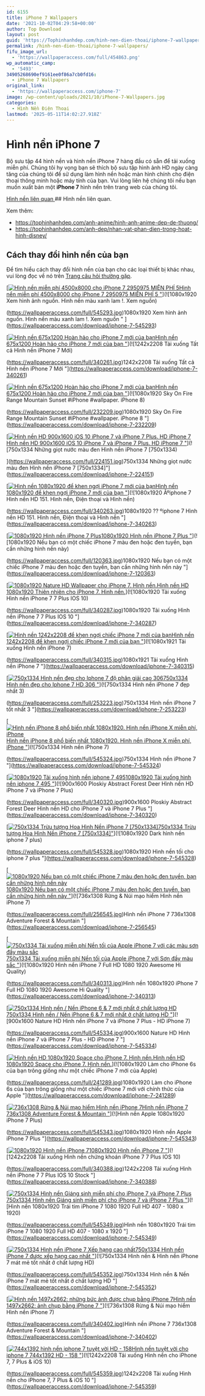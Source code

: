 ```yaml
---
id: 6155
title: iPhone 7 Wallpapers
date: '2021-10-02T04:29:58+00:00'
author: Top Download
layout: post
guid: 'https://Tophinhanhdep.com/hinh-nen-dien-thoai/iphone-7-wallpapers/'
permalink: /hinh-nen-dien-thoai/iphone-7-wallpapers/
fifu_image_url:
  - 'https://wallpaperaccess.com/full/454863.png'
wp_automatic_camp:
  - '5493'
34905268690ef9161ee0f86a7cb0fd16:
  - iPhone 7 Wallpapers
original_link:
  - 'https://wallpaperaccess.com/iphone-7'
image: /wp-content/uploads/2021/10/iPhone-7-Wallpapers.jpg
categories:
  - Hình Nền Điện Thoại
lastmod: '2025-05-11T14:02:27.918Z'
---
```

# Hình nền iPhone 7

Bộ sưu tập 44 hình nền và hình nền iPhone 7 hàng đầu có sẵn để tải xuống miễn phí. Chúng tôi hy vọng bạn sẽ thích bộ sưu tập hình ảnh HD ngày càng tăng của chúng tôi để sử dụng làm hình nền hoặc màn hình chính cho điện thoại thông minh hoặc máy tính của bạn. Vui lòng liên hệ chúng tôi nếu bạn muốn xuất bản một **iPhone 7** hình nền trên trang web của chúng tôi.

[Hình nền liên quan ](#related) ## Hình nền liên quan.

   
 Xem thêm:

   
- <https://tophinhanhdep.com/anh-anime/hinh-anh-anime-dep-de-thuong/>
- <https://tophinhanhdep.com/anh-dep/nhan-vat-phan-dien-trong-hoat-hinh-disney/>

## Cách thay đổi hình nền của bạn

Để tìm hiểu cách thay đổi hình nền của bạn cho các loại thiết bị khác nhau, vui lòng đọc về nó trên [Trang câu hỏi thường gặp](https://tophinhanhdep.com/faq/).

  
[[![Hình nền miễn phí 4500x8000 cho iPhone 7 2950975 MIỄN PHÍ 5](https://wallpaperaccess.com/full/454863.png)Hình nền miễn phí 4500x8000 cho iPhone 7 2950975 MIỄN PHÍ 5 "](https://wallpaperaccess.com/download/iphone-7-454863)](![1080x1920 Xem hình ảnh nguồn.  Hình nền màu xanh lam !.  Xem nguồn)

(https://wallpaperaccess.com/full/545293.jpg)1080x1920 Xem hình ảnh nguồn. Hình nền màu xanh lam !. Xem nguồn " ](https://wallpaperaccess.com/download/iphone-7-545293)

[[![Hình nền 675x1200 Hoàn hảo cho iPhone 7 mới của bạn](https://wallpaperaccess.com/full/340235.jpg)Hình nền 675x1200 Hoàn hảo cho iPhone 7 mới của bạn "](https://wallpaperaccess.com/download/iphone-7-340235)](![1242x2208 Tải xuống Tất cả Hình nền iPhone 7 Mới)

(https://wallpaperaccess.com/full/340261.jpg)1242x2208 Tải xuống Tất cả Hình nền iPhone 7 Mới "](https://wallpaperaccess.com/download/iphone-7-340261)

[[![Hình nền 675x1200 Hoàn hảo cho iPhone 7 mới của bạn](https://wallpaperaccess.com/full/332971.jpg)Hình nền 675x1200 Hoàn hảo cho iPhone 7 mới của bạn "](https://wallpaperaccess.com/download/iphone-7-332971)](![1080x1920 Sky On Fire Range Mountain Sunset #iPhone #wallpaper.  iPhone 8)

(https://wallpaperaccess.com/full/232209.jpg)1080x1920 Sky On Fire Range Mountain Sunset #iPhone #wallpaper. iPhone 8 "](https://wallpaperaccess.com/download/iphone-7-232209)

[[![Hình nền HD 900x1600 iOS 10 iPhone 7 và iPhone 7 Plus.  HD iPhone 7](https://wallpaperaccess.com/full/545301.jpg)Hình nền HD 900x1600 iOS 10 iPhone 7 và iPhone 7 Plus. HD iPhone 7 "](https://wallpaperaccess.com/download/iphone-7-545301)](![750x1334 Những giọt nước màu đen Hình nền iPhone 7 [750x1334)

](https://wallpaperaccess.com/full/224151.jpg)750x1334 Những giọt nước màu đen Hình nền iPhone 7 \[750x1334\]"](https://wallpaperaccess.com/download/iphone-7-224151)

[[![Hình nền 1080x1920 để khen ngợi iPhone 7 mới của bạn](https://wallpaperaccess.com/full/245546.png)Hình nền 1080x1920 để khen ngợi iPhone 7 mới của bạn "](https://wallpaperaccess.com/download/iphone-7-245546)](![1080x1920 Âºiphone 7 Hình nền HD 151. Hình nền, Điện thoại và Hình nền)

(https://wallpaperaccess.com/full/340263.jpg)1080x1920 ?? ºiphone 7 Hình nền HD 151. Hình nền, Điện thoại và Hình nền "](https://wallpaperaccess.com/download/iphone-7-340263)

[[![1080x1920 Hình nền iPhone 7 Plus](https://wallpaperaccess.com/full/545307.jpg)1080x1920 Hình nền iPhone 7 Plus "](https://wallpaperaccess.com/download/iphone-7-545307)](![1080x1920 Nếu bạn có một chiếc iPhone 7 màu đen hoặc đen tuyền, bạn cần những hình nền này)

(https://wallpaperaccess.com/full/120363.jpg)1080x1920 Nếu bạn có một chiếc iPhone 7 màu đen hoặc đen tuyền, bạn cần những hình nền này "](https://wallpaperaccess.com/download/iphone-7-120363)

[[![1080x1920 Nature HD Wallpaper cho iPhone 7. Hình nền.](https://wallpaperaccess.com/full/235569.jpg)Hình nền HD 1080x1920 Thiên nhiên cho iPhone 7. Hình nền.](https://wallpaperaccess.com/download/iphone-7-235569)](![1080x1920 Tải xuống Hình nền iPhone 7 7 Plus IOS 10)

(https://wallpaperaccess.com/full/340287.jpg)1080x1920 Tải xuống Hình nền iPhone 7 7 Plus IOS 10 "](https://wallpaperaccess.com/download/iphone-7-340287)

[[![Hình nền 1242x2208 để khen ngợi chiếc iPhone 7 mới của bạn](https://wallpaperaccess.com/full/38147.jpg)Hình nền 1242x2208 để khen ngợi chiếc iPhone 7 mới của bạn "](https://wallpaperaccess.com/download/iphone-7-38147)](![1080x1921 Tải xuống Hình nền iPhone 7)

(https://wallpaperaccess.com/full/340315.jpg)1080x1921 Tải xuống Hình nền iPhone 7 "](https://wallpaperaccess.com/download/iphone-7-340315)

[[![750x1334 Hình nền đẹp cho Iphone 7 độ phân giải cao 306](https://wallpaperaccess.com/full/545321.jpg)750x1334 Hình nền đẹp cho Iphone 7 HD 306 "](https://wallpaperaccess.com/download/iphone-7-545321)](![750x1334 Hình nền iPhone 7 đẹp nhất 3)

(https://wallpaperaccess.com/full/253223.jpg)750x1334 Hình nền iPhone 7 tốt nhất 3 "](https://wallpaperaccess.com/download/iphone-7-253223)

[[![Hình nền iPhone 8 phổ biến nhất 1080x1920.  Hình nền iPhone X miễn phí, iPhone](https://wallpaperaccess.com/full/293244.jpg)Hình nền iPhone 8 phổ biến nhất 1080x1920. Hình nền iPhone X miễn phí, iPhone "](https://wallpaperaccess.com/download/iphone-7-293244)](![750x1334 Hình nền iPhone 7)

(https://wallpaperaccess.com/full/545324.jpg)750x1334 Hình nền iPhone 7 "](https://wallpaperaccess.com/download/iphone-7-545324)

[[![1080x1920 Tải xuống hình nền iphone 7 495](https://wallpaperaccess.com/full/340280.jpg)1080x1920 Tải xuống hình nền iphone 7 495 "](https://wallpaperaccess.com/download/iphone-7-340280)](![900x1600 Ploskiy Abstract Forest Deer Hình nền HD iPhone 7 và iPhone 7 Plus)

(https://wallpaperaccess.com/full/340320.jpg)900x1600 Ploskiy Abstract Forest Deer Hình nền HD cho iPhone 7 và iPhone 7 Plus "](https://wallpaperaccess.com/download/iphone-7-340320)

[[![750x1334 Trừu tượng Hoa Hình Nền iPhone 7 [750x1334]](https://wallpaperaccess.com/full/234597.jpg)750x1334 Trừu tượng Hoa Hình Nền iPhone 7 \[750x1334\]"](https://wallpaperaccess.com/download/iphone-7-234597)](![1080x1920 Dark hình nền iphone 7 plus)

(https://wallpaperaccess.com/full/545328.jpg)1080x1920 Hình nền tối cho iphone 7 plus "](https://wallpaperaccess.com/download/iphone-7-545328)

[[![1080x1920 Nếu bạn có một chiếc iPhone 7 màu đen hoặc đen tuyền, bạn cần những hình nền này](https://wallpaperaccess.com/full/38163.jpg)1080x1920 Nếu bạn có một chiếc iPhone 7 màu đen hoặc đen tuyền, bạn cần những hình nền này "](https://wallpaperaccess.com/download/iphone-7-38163)](![736x1308 Rừng & Núi mạo hiểm Hình nền iPhone 7)

(https://wallpaperaccess.com/full/256545.jpg)Hình nền iPhone 7 736x1308 Adventure Forest &amp; Mountain "](https://wallpaperaccess.com/download/iphone-7-256545)

[[![750x1334 Tải xuống miễn phí Nền tối của Apple iPhone 7 với các màu sơn đầy màu sắc](https://wallpaperaccess.com/full/340288.jpg)750x1334 Tải xuống miễn phí Nền tối của Apple iPhone 7 với Sơn đầy màu sắc "](https://wallpaperaccess.com/download/iphone-7-340288)](![1080x1920 Hình nền iPhone 7 Full HD 1080 1920 Awesome Hi Quality)

(https://wallpaperaccess.com/full/340313.jpg)Hình nền 1080x1920 iPhone 7 Full HD 1080 1920 Awesome Hi Quality "](https://wallpaperaccess.com/download/iphone-7-340313)

[[![750x1334 Hình nền / Nền iPhone 6 & 7 mới nhất ở chất lượng HD](https://wallpaperaccess.com/full/545333.jpg)750x1334 Hình nền / Nền iPhone 6 &amp; 7 mới nhất ở chất lượng HD "](https://wallpaperaccess.com/download/iphone-7-545333)](![900x1600 Nature HD Hình nền iPhone 7 và iPhone 7 Plus - HD iPhone 7)

(https://wallpaperaccess.com/full/545334.jpg)900x1600 Nature HD Hình nền iPhone 7 và iPhone 7 Plus - HD iPhone 7 "](https://wallpaperaccess.com/download/iphone-7-545334)

[[![Hình nền HD 1080x1920 Space cho iPhone 7. Hình nền.](https://wallpaperaccess.com/full/136648.jpg)Hình nền HD 1080x1920 Space cho iPhone 7. Hình nền.](https://wallpaperaccess.com/download/iphone-7-136648)](![1080x1920 Làm cho iPhone 6s của bạn trông giống như một chiếc iPhone 7 mới của Apple)

(https://wallpaperaccess.com/full/241289.jpg)1080x1920 Làm cho iPhone 6s của bạn trông giống như một chiếc iPhone 7 mới với chính thức của Apple "](https://wallpaperaccess.com/download/iphone-7-241289)

[[![736x1308 Rừng & Núi mạo hiểm Hình nền iPhone 7](https://wallpaperaccess.com/full/545339.jpg)Hình nền iPhone 7 736x1308 Adventure Forest &amp; Mountain "](https://wallpaperaccess.com/download/iphone-7-545339)](![Hình nền Apple 1080x1920 iPhone 7 Plus)

(https://wallpaperaccess.com/full/545343.jpg)1080x1920 Hình nền Apple iPhone 7 Plus "](https://wallpaperaccess.com/download/iphone-7-545343)

[[![1080x1920 Hình nền iPhone 7](https://wallpaperaccess.com/full/545344.png)1080x1920 Hình nền iPhone 7 "](https://wallpaperaccess.com/download/iphone-7-545344)](![1242x2208 Tải xuống Hình nền chứng khoán iPhone 7 7 Plus IOS 10)

(https://wallpaperaccess.com/full/340388.jpg)1242x2208 Tải xuống Hình nền iPhone 7 7 Plus IOS 10 Stock "](https://wallpaperaccess.com/download/iphone-7-340388)

[[![750x1334 Hình nền Giáng sinh miễn phí cho iPhone 7 và iPhone 7 Plus](https://wallpaperaccess.com/full/545348.jpg)750x1334 Hình nền Giáng sinh miễn phí cho iPhone 7 và iPhone 7 Plus "](https://wallpaperaccess.com/download/iphone-7-545348)](![Hình nền 1080x1920 Trái tim iPhone 7 1080 1920 Full HD 407 - 1080 x 1920)

(https://wallpaperaccess.com/full/545349.jpg)Hình nền 1080x1920 Trái tim iPhone 7 1080 1920 Full HD 407 - 1080 x 1920 "](https://wallpaperaccess.com/download/iphone-7-545349)

[[![750x1334 Hình nền iPhone 7 Xếp hạng cao nhất](https://wallpaperaccess.com/full/545351.jpg)750x1334 Hình nền iPhone 7 được xếp hạng cao nhất "](https://wallpaperaccess.com/download/iphone-7-545351)](![750x1334 Hình nền & Hình nền iPhone 7 mát mẻ tốt nhất ở chất lượng HD)

(https://wallpaperaccess.com/full/545352.jpg)750x1334 Hình nền &amp; Nền iPhone 7 mát mẻ tốt nhất ở chất lượng HD "](https://wallpaperaccess.com/download/iphone-7-545352)

[[![Hình nền 1497x2662: những bức ảnh được chụp bằng iPhone 7](https://wallpaperaccess.com/full/545354.jpg)Hình nền 1497x2662: ảnh chụp bằng iPhone 7 "](https://wallpaperaccess.com/download/iphone-7-545354)](![736x1308 Rừng & Núi mạo hiểm Hình nền iPhone 7)

(https://wallpaperaccess.com/full/340402.jpg)Hình nền iPhone 7 736x1308 Adventure Forest &amp; Mountain "](https://wallpaperaccess.com/download/iphone-7-340402)

[[![744x1392 hình nền iphone 7 tuyệt vời HD - 158](https://wallpaperaccess.com/full/545358.jpg)Hình nền tuyệt vời cho iphone 7 744x1392 HD - 158 "](https://wallpaperaccess.com/download/iphone-7-545358)](![1242x2208 Tải xuống Hình nền cho iPhone 7, 7 Plus & iOS 10)

(https://wallpaperaccess.com/full/545359.jpg)1242x2208 Tải xuống Hình nền cho iPhone 7, 7 Plus &amp; iOS 10 "](https://wallpaperaccess.com/download/iphone-7-545359)

